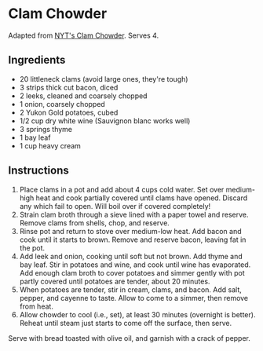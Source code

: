 # Clam Chowder

Adapted from [NYT's Clam Chowder](http://cooking.nytimes.com/recipes/1016717-the-best-clam-chowder). Serves 4.

## Ingredients

- 20 littleneck clams (avoid large ones, they're tough)
- 3 strips thick cut bacon, diced
- 2 leeks, cleaned and coarsely chopped
- 1 onion, coarsely chopped
- 2 Yukon Gold potatoes, cubed
- 1/2 cup dry white wine (Sauvignon blanc works well)
- 3 springs thyme
- 1 bay leaf
- 1 cup heavy cream

## Instructions

1. Place clams in a pot and add about 4 cups cold water. Set over medium-high heat and cook partially covered until clams have opened. Discard any which fail to open. Will boil over if covered completely!
2. Strain clam broth through a sieve lined with a paper towel and reserve. Remove clams from shells, chop, and reserve.
3. Rinse pot and return to stove over medium-low heat. Add bacon and cook until it starts to brown. Remove and reserve bacon, leaving fat in the pot.
4. Add leek and onion, cooking until soft but not brown. Add thyme and bay leaf. Stir in potatoes and wine, and cook until wine has evaporated. Add enough clam broth to cover potatoes and simmer gently with pot partly covered until potatoes are tender, about 20 minutes.
5. When potatoes are tender, stir in cream, clams, and bacon. Add salt, pepper, and cayenne to taste. Allow to come to a simmer, then remove from heat.
6. Allow chowder to cool (i.e., set), at least 30 minutes (overnight is better). Reheat until steam just starts to come off the surface, then serve.

Serve with bread toasted with olive oil, and garnish with a crack of pepper.
